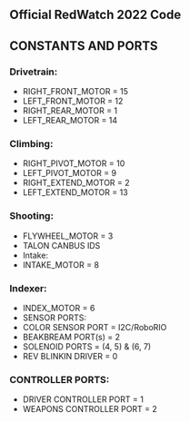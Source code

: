 ## Official RedWatch 2022 Code

## **CONSTANTS AND PORTS**

### Drivetrain:
- RIGHT_FRONT_MOTOR = 15
- LEFT_FRONT_MOTOR = 12
- RIGHT_REAR_MOTOR = 1 
- LEFT_REAR_MOTOR = 14

### Climbing:
- RIGHT_PIVOT_MOTOR = 10
- LEFT_PIVOT_MOTOR = 9 
- RIGHT_EXTEND_MOTOR = 2
- LEFT_EXTEND_MOTOR =  13

### Shooting:
- FLYWHEEL_MOTOR = 3
- TALON CANBUS IDS
- Intake:
- INTAKE_MOTOR = 8

### Indexer:
- INDEX_MOTOR = 6
- SENSOR PORTS:
- COLOR SENSOR PORT = I2C/RoboRIO
- BEAKBREAM PORT(s) = 2
- SOLENOID PORTS = (4, 5) & (6, 7)
- REV BLINKIN DRIVER = 0

### CONTROLLER PORTS:
- DRIVER CONTROLLER PORT = 1
- WEAPONS CONTROLLER PORT = 2
